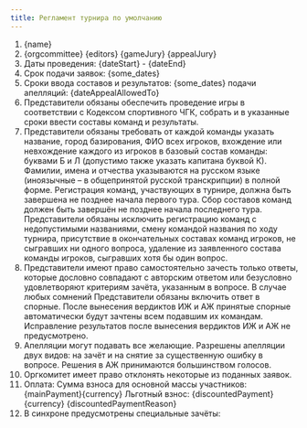 ```yaml
---
title: Регламент турнира по умолчанию
---
```


1. {name}
2. {orgcommittee}
   {editors}
   {gameJury}
   {appealJury}
3. Даты проведения: {dateStart} - {dateEnd}
4. Срок подачи заявок: {some_dates}
5. Сроки ввода составов и результатов: {some_dates}
   подачи апелляций: {dateAppealAllowedTo}
6. Представители обязаны обеспечить проведение игры в соответствии с Кодексом спортивного ЧГК, собрать и в указанные сроки ввести составы команд и результаты.
7. Представители обязаны требовать от каждой команды указать название, город базирования, ФИО всех игроков, вхождение или невхождение каждого из игроков в базовый состав команды: буквами Б и Л (допустимо также указать капитана буквой К). Фамилии, имена и отчества указываются на русском языке (иноязычные – в общепринятой русской транскрипции) в полной форме. Регистрация команд, участвующих в турнире, должна быть завершена не позднее начала первого тура. Сбор составов команд должен быть завершён не позднее начала последнего тура. Представители обязаны исключить регистрацию команд с недопустимыми названиями, смену командой названия по ходу турнира, присутствие в окончательных составах команд игроков, не сыгравших ни одного вопроса, удаление из заявленного состава команды игроков, сыгравших хотя бы один вопрос.
8. Представители имеют право самостоятельно зачесть только ответы, которые дословно совпадают с авторским ответом или безусловно удовлетворяют критериям зачёта, указанным в вопросе. В случае любых сомнений Представители обязаны включить ответ в спорные. После вынесения вердиктов ИЖ и АЖ принятые спорные автоматически будут зачтены всем подавшим их командам. Исправление результатов после вынесения вердиктов ИЖ и АЖ не предусмотрено.
9. Апелляции могут подавать все желающие. Разрешены апелляции двух видов: на зачёт и на снятие за существенную ошибку в вопросе. Решения в АЖ принимаются большинством голосов.
10. Оргкомитет имеет право отклонять некоторые из поданных заявок.
11. Оплата: Сумма взноса для основной массы участников: {mainPayment}{currency}
    Льготный взнос: {discountedPayment}{currency} {discountedPaymentReason}
12. В синхроне предусмотрены специальные зачёты:
    
